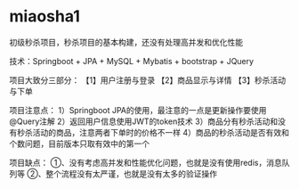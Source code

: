 # miaosha1
初级秒杀项目，秒杀项目的基本构建，还没有处理高并发和优化性能


技术：Springboot + JPA + MySQL + Mybatis + bootstrap + JQuery

项目大致分三部分：
  【1】用户注册与登录
  【2】商品显示与详情
  【3】秒杀活动与下单
  
项目注意点：
  1）Springboot JPA的使用，最注意的一点是更新操作要使用@Query注解
  2）返回用户信息使用JWT的token技术
  3）商品分有秒杀活动和没有秒杀活动的商品，注意两者下单时的价格不一样
  4）商品的秒杀活动是否有效和个数问题，目前版本只取有效中的第一个
  
项目缺点：
  ①、没有考虑高并发和性能优化问题，也就是没有使用redis，消息队列等
  ②、整个流程没有太严谨，也就是没有太多的验证操作
